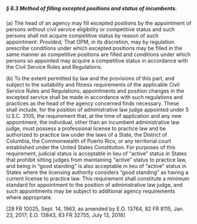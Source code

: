 ##### § 6.3 Method of filling excepted positions and status of incumbents. #####

(a) The head of an agency may fill excepted positions by the appointment of persons without civil service eligibility or competitive status and such persons shall not acquire competitive status by reason of such appointment: *Provided,* That OPM, in its discretion, may by regulation prescribe conditions under which excepted positions may be filled in the same manner as competitive positions are filled and conditions under which persons so appointed may acquire a competitive status in accordance with the Civil Service Rules and Regulations.

(b) To the extent permitted by law and the provisions of this part, and subject to the suitability and fitness requirements of the applicable Civil Service Rules and Regulations, appointments and position changes in the excepted service shall be made in accordance with such regulations and practices as the head of the agency concerned finds necessary. These shall include, for the position of administrative law judge appointed under 5 U.S.C. 3105, the requirement that, at the time of application and any new appointment, the individual, other than an incumbent administrative law judge, must possess a professional license to practice law and be authorized to practice law under the laws of a State, the District of Columbia, the Commonwealth of Puerto Rico, or any territorial court established under the United States Constitution. For purposes of this requirement, judicial status is acceptable in lieu of “active” status in States that prohibit sitting judges from maintaining “active” status to practice law, and being in “good standing” is also acceptable in lieu of “active” status in States where the licensing authority considers “good standing” as having a current license to practice law. This requirement shall constitute a minimum standard for appointment to the position of administrative law judge, and such appointments may be subject to additional agency requirements where appropriate.

[28 FR 10025, Sept. 14, 1963, as amended by E.O. 13764, 82 FR 8115, Jan. 23, 2017; E.O. 13843, 83 FR 32755, July 13, 2018]